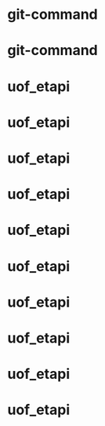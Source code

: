 # git-command
# git-command
# uof_etapi
# uof_etapi
# uof_etapi
# uof_etapi
# uof_etapi
# uof_etapi
# uof_etapi
# uof_etapi
# uof_etapi
# uof_etapi
